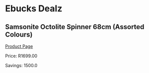 
# Ebucks Dealz
## Samsonite Octolite Spinner 68cm (Assorted Colours)
[Product Page](https://www.ebucks.com/web/shop/productSelected.do?prodId=985841073&catId=908607666)

Price: R1699.00

Savings: 1500.0


	